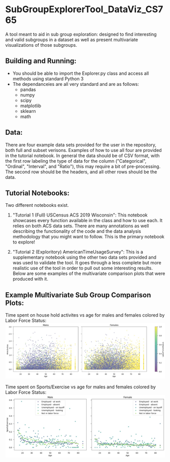 # SubGroupExplorerTool_DataViz_CS765

A tool meant to aid in sub group exploration: designed to find interesting and valid subgroups in a dataset as well as present multivariate visualizations of those subgroups. 


## Building and Running:

- You should be able to import the Explorer.py class and access all methods using standard Python 3
- The dependanceies are all very standard and are as follows:
    - pandas
    - numpy
    - scipy
    - matplotlib
    - sklearn
    - math
    

## Data:

There are four example data sets provided for the user in the repository, both full and subset verisons. Examples of how to use all four are provided in the tutorial notebook.
In general the data should be of CSV format, with the first row labeling the type of data for the column ("Categorical", "Ordinal", "Interval", and "Ratio"), this may require a bit of pre-processing. The second row should be the headers, and all other rows should be the data. 


## Tutorial Notebooks:

Two different notebooks exist. 

1. "Tutorial 1 (Full) USCensus ACS 2019 Wisconsin": This notebook showcases every function available in the class and how to use each. It relies on both ACS data sets. There are many annotations as well describing the functionality of the code and the data analysis methodology that you might want to follow. This is the primary notebook to explore!

2. "Tutorial 2 (Exploritory) AmericanTimeUsageSurvey": This is a supplementary notebook using the other two data sets provided and was used to validate the tool. It goes through a less complete but more realistic use of the tool in order to pull out some interesting results. Below are some examples of the multivariate comparison plots that were produced with it. 

## Example Multivariate Sub Group Comparison Plots: 

Time spent on house hold activites vs age for males and females colored by Labor Force Status:
![Time spent on house hold activites vs age for males and females colored by Labor Force Status](ExampleOutput1.jpeg)

Time spent on Sports/Exercise vs age for males and females colored by Labor Force Status:
![Time spent on Sports/Exercise vs age for males and females colored by Labor Force Status](ExampleOutput2.jpeg)









